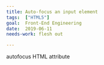 ```yaml
---
title: Auto-focus an input element
tags:  ["HTML5"]
goal:  Front-End Engineering
date:  2019-06-11
needs-work: flesh out

---
```


autofocus HTML attribute

